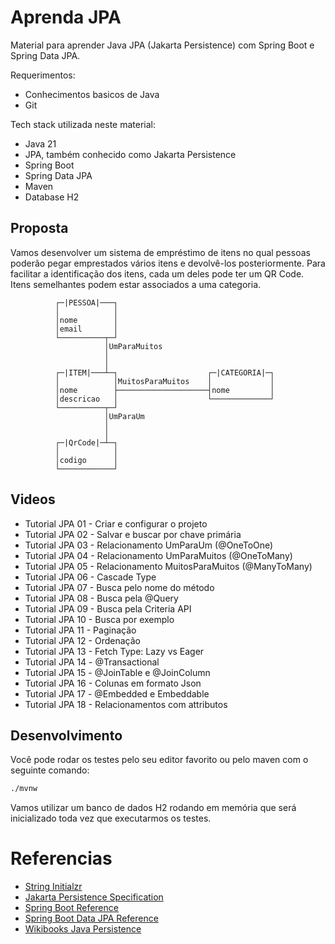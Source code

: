 Aprenda JPA
===========
Material para aprender Java JPA (Jakarta Persistence) com Spring Boot e Spring Data JPA.

Requerimentos:
* Conhecimentos basicos de Java
* Git

Tech stack utilizada neste material:
* Java 21
* JPA, também conhecido como Jakarta Persistence
* Spring Boot
* Spring Data JPA
* Maven
* Database H2

Proposta
--------
Vamos desenvolver um sistema de empréstimo de itens no qual pessoas poderão pegar emprestados vários itens e devolvê-los posteriormente.
Para facilitar a identificação dos itens, cada um deles pode ter um QR Code.
Itens semelhantes podem estar associados a uma categoria.

```text
          ┌─|PESSOA|───┐
          │            │
          │nome        │
          │email       │
          └──────────┬─┘
                     │UmParaMuitos
                     │
                     │
          ┌─|ITEM|───┴─┐                    ┌─|CATEGORIA|─┐   
          │            │MuitosParaMuitos    │             │
          │nome        ├────────────────────┤nome         │
          │descricao   │                    └─────────────┘
          └──────────┬─┘                    
                     │UmParaUm
                     │
                     │
          ┌─|QrCode|─┴─┐
          │            │
          │codigo      │
          └────────────┘
```

Videos
------
- Tutorial JPA 01 - Criar e configurar o projeto
- Tutorial JPA 02 - Salvar e buscar por chave primária
- Tutorial JPA 03 - Relacionamento UmParaUm (@OneToOne)
- Tutorial JPA 04 - Relacionamento UmParaMuitos (@OneToMany)
- Tutorial JPA 05 - Relacionamento MuitosParaMuitos (@ManyToMany)
- Tutorial JPA 06 - Cascade Type
- Tutorial JPA 07 - Busca pelo nome do método
- Tutorial JPA 08 - Busca pela @Query
- Tutorial JPA 09 - Busca pela Criteria API
- Tutorial JPA 10 - Busca por exemplo
- Tutorial JPA 11 - Paginação
- Tutorial JPA 12 - Ordenação
- Tutorial JPA 13 - Fetch Type: Lazy vs Eager 
- Tutorial JPA 14 - @Transactional
- Tutorial JPA 15 - @JoinTable e @JoinColumn
- Tutorial JPA 16 - Colunas em formato Json
- Tutorial JPA 17 - @Embedded e Embeddable
- Tutorial JPA 18 - Relacionamentos com attributos

Desenvolvimento
---------------

Você pode rodar os testes pelo seu editor favorito ou pelo maven com o seguinte comando:
```bash
./mvnw
```

Vamos utilizar um banco de dados H2 rodando em memória que será inicializado toda vez que executarmos os testes.

Referencias
===========
* [String Initialzr](https://start.spring.io/)
* [Jakarta Persistence Specification](https://jakarta.ee/specifications/persistence/3.1/jakarta-persistence-spec-3.1.html)
* [Spring Boot Reference](https://docs.spring.io/spring-boot/docs/current/reference/htmlsingle/)
* [Spring Boot Data JPA Reference](https://docs.spring.io/spring-data/jpa/reference/)
* [Wikibooks Java Persistence](https://en.wikibooks.org/wiki/Java_Persistence)
